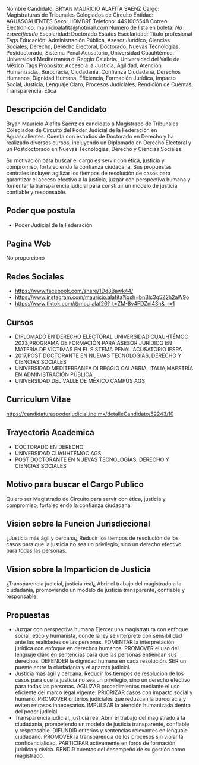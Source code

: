 Nombre Candidato: BRYAN MAURICIO ALAFITA SAENZ
Cargo: Magistraturas de Tribunales Colegiados de Circuito
Entidad: AGUASCALIENTES
Sexo: HOMBRE
Telefono: 4491005548
Correo Electronico: mauricioalafita@hotmail.com
Numero de lista en boleta: *No especificado*
Escolaridad: Doctorado
Estatus Escolaridad: Título profesional
Tags Educación: Administración Pública, Asesor Jurídico, Ciencias Sociales, Derecho, Derecho Electoral, Doctorado, Nuevas Tecnologías, Postdoctorado, Sistema Penal Acusatorio, Universidad Cuauhtémoc, Universidad Mediterranea di Reggio Calabria., Universidad del Valle de México
Tags Propósito: Acceso a la Justicia, Agilidad, Atención Humanizada., Burocracia, Ciudadanía, Confianza Ciudadana, Derechos Humanos, Dignidad Humana, Eficiencia, Formación Jurídica, Impacto Social, Justicia, Lenguaje Claro, Procesos Judiciales, Rendición de Cuentas, Transparencia, Ética


## Descripción del Candidato 

Bryan Mauricio Alafita Saenz es candidato a Magistrado de Tribunales Colegiados de Circuito del Poder Judicial de la Federación en Aguascalientes. Cuenta con estudios de Doctorado en Derecho y ha realizado diversos cursos, incluyendo un Diplomado en Derecho Electoral y un Postdoctorado en Nuevas Tecnologías, Derecho y Ciencias Sociales.

Su motivación para buscar el cargo es servir con ética, justicia y compromiso, fortaleciendo la confianza ciudadana. Sus propuestas centrales incluyen agilizar los tiempos de resolución de casos para garantizar el acceso efectivo a la justicia, juzgar con perspectiva humana y fomentar la transparencia judicial para construir un modelo de justicia confiable y responsable.


## Poder que postula

- Poder Judicial de la Federación


## Pagina Web

No proporcionó


## Redes Sociales

- https://www.facebook.com/share/1Dd3Bawk44/
- https://www.instagram.com/mauricio.alafita?igsh=bnBlc3g5Z2h2aW9o
- https://www.tiktok.com/@mau_alaf26?_t=ZM-8v4FDZni43h&_r=1


## Cursos

- DIPLOMADO EN DERECHO ELECTORAL UNIVERSIDAD CUAUHTÉMOC 2023,PROGRAMA DE FORMACIÓN PARA ASESOR JURÍDICO EN MATERIA DE VÍCTIMAS EN EL SISTEMA PENAL ACUSATORIO IESPA
- 2017,POST DOCTORANTE EN NUEVAS TECNOLOGÍAS, DERECHO Y CIENCIAS SOCIALES
- UNIVERSIDAD MEDITERRANEA DI REGGIO CALABRIA, ITALIA,MAESTRÍA EN ADMINISTRACIÓN PÚBLICA
- UNIVERSIDAD DEL VALLE DE MÉXICO CAMPUS AGS


## Curriculum Vitae

https://candidaturaspoderjudicial.ine.mx/detalleCandidato/52243/10


## Trayectoria Academica

- DOCTORADO EN DERECHO
- UNIVERSIDAD CUAUHTÉMOC AGS
- POST DOCTORANTE EN NUEVAS TECNOLOGÍAS, DERECHO Y CIENCIAS SOCIALES


## Motivo para buscar el Cargo Publico

Quiero ser Magistrado de Circuito para servir con ética, justicia y compromiso, fortaleciendo la confianza ciudadana.


## Vision sobre la Funcion Jurisdiccional

¿Justicia más ágil y cercana¿ Reducir los tiempos de resolución de los casos para que la justicia no sea un privilegio, sino un derecho efectivo para todas las personas.


## Vision sobre la Imparticion de Justicia

¿Transparencia judicial, justicia real¿ Abrir el trabajo del magistrado a la ciudadanía, promoviendo un modelo de justicia transparente, confiable y responsable.


## Propuestas

- Juzgar con perspectiva humana Ejercer una magistratura con enfoque social, ético y humanista, donde la ley se interprete con sensibilidad ante las realidades de las personas. FOMENTAR la interpretación jurídica con enfoque en derechos humanos. PROMOVER el uso del lenguaje claro en sentencias para que las personas entiendan sus derechos. DEFENDER la dignidad humana en cada resolución. SER un puente entre la ciudadanía y el aparato judicial.
- Justicia más ágil y cercana. Reducir los tiempos de resolución de los casos para que la justicia no sea un privilegio, sino un derecho efectivo para todas las personas. 	AGILIZAR procedimientos mediante el uso eficiente del marco legal vigente. 	PRIORIZAR casos con impacto social y humano. 	PROMOVER criterios judiciales que reduzcan la burocracia y eviten retrasos innecesarios. 	IMPULSAR la atención humanizada dentro del poder judicial
- Transparencia judicial, justicia real Abrir el trabajo del magistrado a la ciudadanía, promoviendo un modelo de justicia transparente, confiable y responsable. 	DIFUNDIR criterios y sentencias relevantes en lenguaje ciudadano. 	PROMOVER la transparencia de los procesos sin violar la confidencialidad. 	PARTICIPAR activamente en foros de formación jurídica y cívica. 	RENDIR cuentas del desempeño de su gestión como magistrado.

